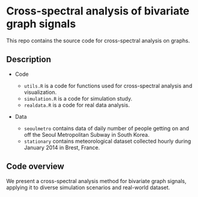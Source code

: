 # Cross-spectral analysis of bivariate graph signals

This repo contains the source code for cross-spectral analysis on graphs.


## Description

- Code
  - `utils.R` is a code for functions used for cross-spectral analysis and visualization.
  - `simulation.R` is a code for simulation study.
  - `realdata.R` is a code for real data analysis.

- Data
  - `seoulmetro` contains data of daily number of people getting on and off the Seoul Metropolitan Subway in South Korea.
  - `stationary` contains meteorological dataset collected hourly during January 2014 in Brest, France.  

## Code overview
We present a cross-spectral analysis method for bivariate graph signals, applying it to diverse simulation scenarios and real-world dataset.